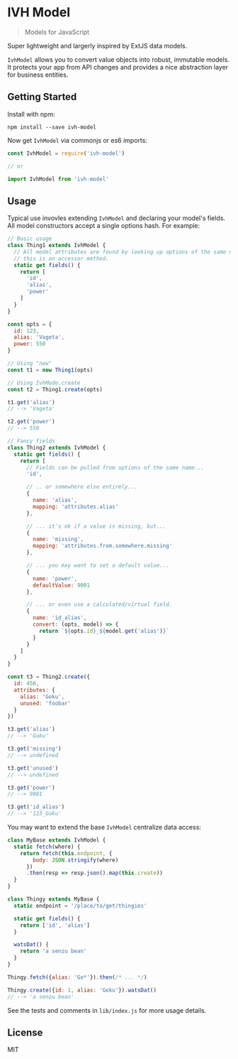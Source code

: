 # IVH Model

> Models for JavaScript

Super lightweight and largerly inspired by ExtJS data models.

`IvhModel` allows you to convert value objects into robust, immutable models.
It protects your app from API changes and provides a nice abstraction layer for
business entities.

## Getting Started

Install with npm:

```
npm install --save ivh-model
```

Now get `IvhModel` via commonjs or es6 imports:

```javascript
const IvhModel = require('ivh-model')

// or

import IvhModel from 'ivh-model'
```

## Usage

Typical use invovles extending `IvhModel` and declaring your model's fields.
All model constructors accept a single options hash. For example:

```javascript
// Basic usage
class Thing1 extends IvhModel {
  // All model attributes are found by looking up options of the same name. Note
  // this is an accessor method.
  static get fields() {
    return [
      'id',
      'alias',
      'power'
    ]
  }
}

const opts = {
  id: 123,
  alias: 'Vageta',
  power: 550
}

// Using "new"
const t1 = new Thing1(opts)

// Using IvhMode.create
const t2 = Thing1.create(opts)

t1.get('alias')
// --> 'Vageta'

t2.get('power')
// --> 550

// Fancy fields
class Thing2 extends IvhModel {
  static get fields() {
    return [
      // Fields can be pulled from options of the same name...
      'id',

      // .. or somewhere else entirely...
      {
        name: 'alias',
        mapping: 'attributes.alias'
      },

      // ... it's ok if a value is missing, but...
      {
        name: 'missing',
        mapping: 'attributes.from.somewhere.missing'
      },

      // ... you may want to set a default value...
      {
        name: 'power',
        defaultValue: 9001
      },

      // ... or even use a calculated/virtual field.
      {
        name: 'id_alias',
        convert: (opts, model) => {
          return `${opts.id}_${model.get('alias')}`
        }
      }
    ]
  }
}

const t3 = Thing2.create({
  id: 456,
  attributes: {
    alias: 'Goku',
    unused: 'foobar'
  }
})

t3.get('alias')
// --> 'Goku'

t3.get('missing')
// --> undefined

t3.get('unused')
// --> undefined

t3.get('power')
// --> 9001

t3.get('id_alias')
// --> '123_Goku'
```

You may want to extend the base `IvhModel` centralize data access:

```javascript
class MyBase extends IvhModel {
  static fetch(where) {
    return fetch(this.endpoint, {
        body: JSON.stringify(where)
      })
      .then(resp => resp.json().map(this.create))
  }
}

class Thingy extends MyBase {
  static endpoint = '/place/to/get/thingies'

  static get fields() {
    return ['id', 'alias']
  }

  watsDat() {
    return 'a senzu bean'
  }
}

Thingy.fetch({alias: 'Go*'}).then(/* ... */)

Thingy.create({id: 1, alias: 'Goku'}).watsDat()
// --> 'a senzu bean'
```

See the tests and comments in `lib/index.js` for more usage details.

## License

MIT
